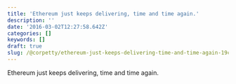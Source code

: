 ```yaml
---
title: 'Ethereum just keeps delivering, time and time again.'
description: ''
date: '2016-03-02T12:27:58.642Z'
categories: []
keywords: []
draft: true
slug: /@corpetty/ethereum-just-keeps-delivering-time-and-time-again-19c7e85f3c26
---
```


Ethereum just keeps delivering, time and time again.
